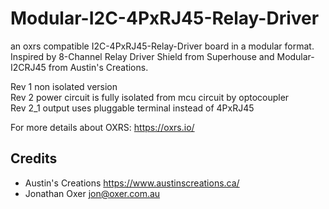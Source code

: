 # Modular-I2C-4PxRJ45-Relay-Driver
an oxrs compatible I2C-4PxRJ45-Relay-Driver board in a modular format. Inspired by 8-Channel Relay Driver Shield from Superhouse and Modular-I2CRJ45 from Austin's Creations.

Rev 1 non isolated version  
Rev 2 power circuit is fully isolated from mcu circuit by optocoupler  
Rev 2_1 output uses pluggable terminal instead of 4PxRJ45

For more details about OXRS: https://oxrs.io/


Credits
-------
 * Austin's Creations <https://www.austinscreations.ca/>
 * Jonathan Oxer <jon@oxer.com.au>
 
